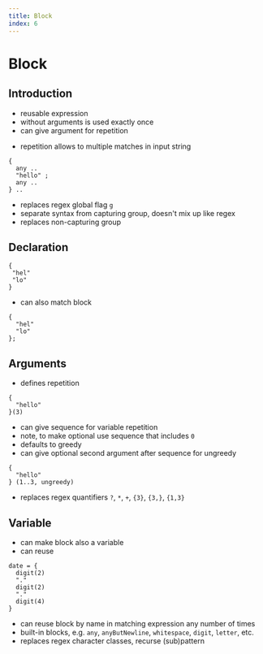 ```yaml
---
title: Block
index: 6
---
```

# Block



## Introduction

- reusable expression
- without arguments is used exactly once
- can give argument for repetition
<!-- todo: does this really cover all grouping functionality of regex? -->
- repetition allows to multiple matches in input string

```
{
  any ..
  "hello" ;
  any ..
} ..
```

- replaces regex global flag `g`
- separate syntax from capturing group, doesn't mix up like regex
- replaces non-capturing group



## Declaration

```
{
 "hel"
 "lo"
}
```

- can also match block

```
{
  "hel"
  "lo"
};
```



## Arguments

<!-- todo: find different way than argument, looks ugly -->
- defines repetition

```
{
  "hello"
}(3)
```

- can give sequence for variable repetition
- note, to make optional use sequence that includes `0`
- defaults to greedy
- can give optional second argument after sequence for ungreedy

```
{
  "hello"
} (1..3, ungreedy)
```

- replaces regex quantifiers `?`, `*`, `+`, `{3}`, `{3,}`, `{1,3}` 



## Variable

- can make block also a variable
- can reuse

```
date = {
  digit(2)
  "."
  digit(2)
  "."
  digit(4)
}
```

- can reuse block by name in matching expression any number of times
- built-in blocks, e.g. `any`, `anyButNewline`, `whitespace`, `digit`, `letter`, etc.
- replaces regex character classes, recurse (sub)pattern
